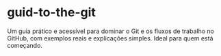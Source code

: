 # guid-to-the-git
Um guia prático e acessível para dominar o Git e os fluxos de trabalho no GitHub, com exemplos reais e explicações simples. Ideal para quem está começando.
